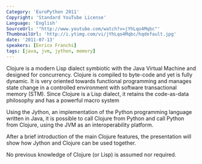 ```yaml
---
Category: 'EuroPython 2011'
Copyright: 'Standard YouTube License'
Language: 'English'
SourceUrl: '"http://www.youtube.com/watch?v=jYhLqo4Mqbc"'
ThumbnailUrl: 'http://i.ytimg.com/vi/jYhLqo4Mqbc/hqdefault.jpg'
date: '2011-07-13'
speakers: [Enrico Franchi]
tags: [java, jvm, jython, memory]
---
```

Clojure is a modern Lisp dialect symbiotic with the Java Virtual Machine and
designed for concurrency. Clojure is compiled to byte-code and yet is fully
dynamic. It is very oriented towards functional programming and manages state
change in a controlled environment with software transactional memory (STM).
Since Clojure is a Lisp dialect, it retains the code-as-data philosophy and
has a powerful macro system

Using the Jython, an implementation of the Python programming language written
in Java, it is possible to call Clojure from Python and call Python from
Clojure, using the JVM as an interoperability platform.

After a brief introduction of the main Clojure features, the presentation will
show how Jython and Clojure can be used together.

No previous knowledge of Clojure (or Lisp) is assumed nor required.

